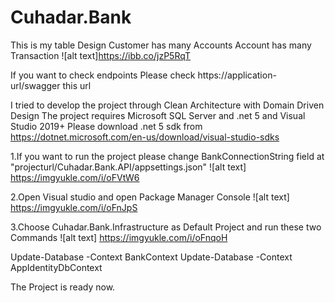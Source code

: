 # Cuhadar.Bank
This is my table  Design 
Customer has many Accounts
Account has many Transaction
![alt text]https://ibb.co/jzP5RqT

If you want to check endpoints Please check https://application-url/swagger this url

I tried to develop the project through Clean Architecture with Domain Driven Design
The project requires Microsoft SQL Server and .net 5 and Visual Studio 2019+
Please download .net 5 sdk from https://dotnet.microsoft.com/en-us/download/visual-studio-sdks

1.If you want to run the project please change BankConnectionString field  at "projecturl/Cuhadar.Bank.API/appsettings.json"
![alt text] https://imgyukle.com/i/oFVtW6

2.Open Visual studio and open Package Manager Console
![alt text] https://imgyukle.com/i/oFnJpS

3.Choose Cuhadar.Bank.Infrastructure as Default Project and run these two Commands
![alt text] https://imgyukle.com/i/oFnqoH


Update-Database -Context BankContext
Update-Database -Context AppIdentityDbContext

The Project is ready now.
